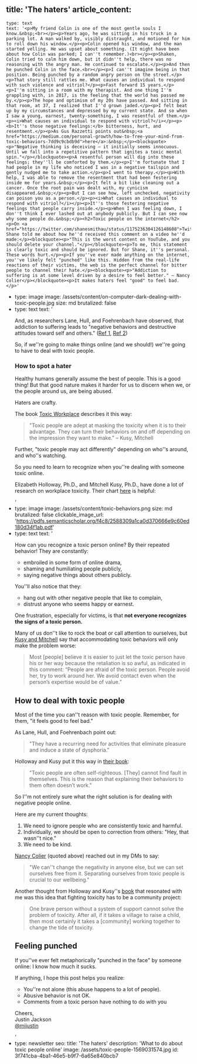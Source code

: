 title: 'The haters'
article_content:
  -
    type: text
    text: '<p>My friend Colin is one of the most gentle souls I know.&nbsp;<br></p><p>Years ago, he was sitting in his truck in a parking lot. A man walked by, visibly distraught, and motioned for him to roll down his window.</p><p>Colin opened his window, and the man started yelling. He was upset about something. (It might have been about how Colin was parked; I can''t remember.)<br></p><p>Shaken, Colin tried to calm him down, but it didn''t help, there was no reasoning with the angry man. He continued to escalate.</p><p>And then he punched Colin in the face.<br></p><p>I can''t imagine being in that position. Being punched by a random angry person on the street.</p><p>That story still rattles me. What causes an individual to respond with such violence and vitriol?</p><p>Fast forward 15 years.</p><p>I''m sitting in a room with my therapist. And one thing I''m grappling with, in 2017, is the feeling that the world has passed me by.</p><p>The hope and optimism of my 20s have passed. And sitting in that room, at 37, I realized that I''d grown jaded.</p><p>I felt beat up by my circumstances and depressed by my current state. And so when I saw a young, earnest, twenty-something, I was resentful of them.</p><p><i>What causes an individual to respond with vitriol?</i></p><p><b>It''s those negative feelings:</b> bitterness, hurt, and resentment.</p><p>As Gus Razzetti points out&nbsp;<a href="https://medium.com/personal-growth/how-to-free-your-mind-from-toxic-behaviors-7dd9c9cbdb9d">here</a>:&nbsp;</p><blockquote><p>"Negative thinking is deceiving — it initially seems innocuous. Until we fall into a repetitive pattern that ignites a toxic mental spin."</p></blockquote><p>A resentful person will dig into these feelings; they''ll be comforted by them.</p><p>I''m fortunate that I had people in my life who noticed I was in a negative tailspin and gently nudged me to take action.</p><p>I went to therapy.</p><p>With help, I was able to remove the resentment that had been festering inside me for years.&nbsp;</p><p>It felt a bit like cleaning out a cancer. Once the root pain was dealt with, my cynicism disappeared.&nbsp;</p><p>But I can see how, left unchecked, negativity can poison you as a person.</p><p><i>What causes an individual to respond with vitriol?</i></p><p>It''s those festering negative feelings that people carry inside.</p><p>When I was feeling down, I don''t think I ever lashed out at anybody publicly. But I can see now why some people do.&nbsp;</p><h2>Toxic people on the internet</h2><p>On <a href="https://twitter.com/shanesmithau/status/1175236304126148608">Twitter</a>, Shane told me about how he''d received this comment on a video he''d made:</p><blockquote><p>"This is the worst content on YouTube, and you should delete your channel."</p></blockquote><p>To me, this statement is clearly toxic and should be ignored. But for Shane, it''s personal. These words hurt.</p><p>If you''ve ever made anything on the internet, you''ve likely felt "punched" like this. Hidden from the real-life reactions of their victims, the web is the perfect channel for bitter people to channel their hate.</p><blockquote><p>"Addiction to suffering is at some level driven by a desire to feel better." – Nancy Colier</p></blockquote><p>It makes haters feel "good" to feel bad.</p>'
  -
    type: image
    image: /assets/content/on-computer-dark-dealing-with-toxic-people.jpg
    size: md
    brutalized: false
  -
    type: text
    text: '<p>And, as researchers Lane, Hull, and Foehrenbach have observed, that addiction to suffering leads to "negative behaviors and destructive attitudes toward self and others." (<a href="http://www.pep-web.org/document.php?id=psar.078.0391a">Ref 1</a>,&nbsp;<a href="https://www.ncbi.nlm.nih.gov/pubmed/1763149">Ref 2</a>)</p><p>So, if we''re going to make things online (and we should!) we''re going to have to deal with toxic people.</p><h3>How to spot a hater</h3><p>Healthy humans generally assume the best of people. This is a good thing! But that good nature makes it harder for us to discern when we, or the people around us, are being abused.</p><p>Haters are crafty.&nbsp;</p><p>The book&nbsp;<a href="https://www.amazon.com/dp/B00263ZLGW/ref=cm_sw_r_tw_dp_U_x_AIwHDb4CJFW6Q">Toxic Workplace</a>&nbsp;describes it this way:</p><blockquote><p>"Toxic people are adept at masking the toxicity when it is to their advantage. They can turn their behaviors on and off depending on the impression they want to make." – Kusy, Mitchell&nbsp;</p></blockquote><p>Further, "toxic people may act differently" depending on who''s around, and who''s watching.</p><p>So you need to learn to recognize when you''re dealing with someone toxic online.</p><p>Elizabeth Holloway, Ph.D., and Mitchell Kusy, Ph.D., have done a lot of research on workplace toxicity. Their chart <a href="https://pdfs.semanticscholar.org/f4c8/2588309a1ca0d370666e9c60ed180d34f1ab.pdf">here</a> is helpful:</p>'
  -
    type: image
    image: /assets/content/toxic-behaviors.png
    size: md
    brutalized: false
    clickable_image_url: 'https://pdfs.semanticscholar.org/f4c8/2588309a1ca0d370666e9c60ed180d34f1ab.pdf'
  -
    type: text
    text: '<p>How can you recognize a toxic person online? By their repeated behavior! They are constantly:<br></p><ul><li>embroiled in some form of online drama,</li><li>shaming and humiliating people publicly,</li><li>saying negative things about others publicly.</li></ul><p>You''ll also notice that they:</p><ul><li>hang out with other negative people that like to complain,</li><li>distrust anyone who seems happy or earnest.</li></ul><p>One frustration, especially for victims, is that <b>not everyone recognizes the signs of a toxic person.</b></p><p>Many of us don''t like to rock the boat or call attention to ourselves, but <a href="https://www.amazon.com/dp/B00263ZLGW/ref=cm_sw_r_tw_dp_U_x_AIwHDb4CJFW6Q">Kusy and Mitchell</a> say that accommodating toxic behaviors will only make the problem worse:</p><blockquote><p>Most [people] believe it is easier to just let the toxic person have his or her way because the retaliation is so awful, as indicated in this comment: “People are afraid of the toxic person. People avoid her, try to work around her. We avoid contact even when the person’s expertise would be of value.”</p></blockquote><h2>How to deal with toxic people</h2><p>Most of the time you can''t reason with toxic people. Remember, for them, "it feels good to feel bad."&nbsp;<br></p><p>As Lane, Hull, and Foehrenbach point out:</p><blockquote><p>"They have a recurring need for activities that eliminate pleasure and induce a state of dysphoria."</p></blockquote><p>Holloway and Kusy put it this way in <a href="https://www.amazon.com/dp/B00263ZLGW/ref=cm_sw_r_tw_dp_U_x_AIwHDb4CJFW6Q">their book</a>:</p><blockquote><p>"Toxic people are often self-righteous. [They] cannot find fault in themselves. This is the reason that explaining their behaviors to them often doesn’t work."</p></blockquote><p>So I''m not entirely sure what the right solution is for dealing with negative people online.</p><p>Here are my current thoughts:</p><ol><li>We need to ignore people who are consistently toxic and harmful.</li><li>Individually, we should be open to correction from others: "Hey, that wasn''t nice."</li><li>We need to be kind.</li></ol><p><a href="https://twitter.com/ncolier">Nancy Colier</a> (quoted above) reached out in my DMs to say:</p><blockquote><p>"We can''t change the negativity in anyone else, but we can set ourselves free from it.  Separating ourselves from toxic people is crucial to our wellbeing."</p></blockquote><p>Another thought from Holloway and Kusy''s <a href="https://www.amazon.com/dp/B00263ZLGW/ref=cm_sw_r_tw_dp_U_x_AIwHDb4CJFW6Q">book</a> that resonated with me was this idea that fighting toxicity has to be a community project:</p><blockquote><p>One brave person without a system of support cannot solve the problem of toxicity. After all, if it takes a village to raise a child, then most certainly it takes a [community] working together to change the tide of toxicity.</p></blockquote><h2>Feeling punched</h2><p>If you''ve ever felt metaphorically "punched in the face" by someone online: I know how much it sucks.</p><p>If anything, I hope this post helps you realize:</p><ul><li>You''re not alone (this abuse happens to a lot of people).</li><li>Abusive behavior is not OK.</li><li>Comments from a toxic person have nothing to do with you</li></ul><p>Cheers,<br>Justin Jackson<br><a href="https://twitter.com/mijustin">@mijustin</a></p>'
  -
    type: newsletter
seo:
  title: 'The haters'
  description: 'What to do about toxic people online'
  image: /assets/toxic-people-1569031574.jpg
id: 3f741cba-4ba1-46e5-b9f7-6a65e840bcb7

